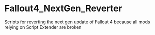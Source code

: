 # Fallout4_NextGen_Reverter
Scripts for reverting the next gen update of Fallout 4 because all mods relying on Script Extender are broken

